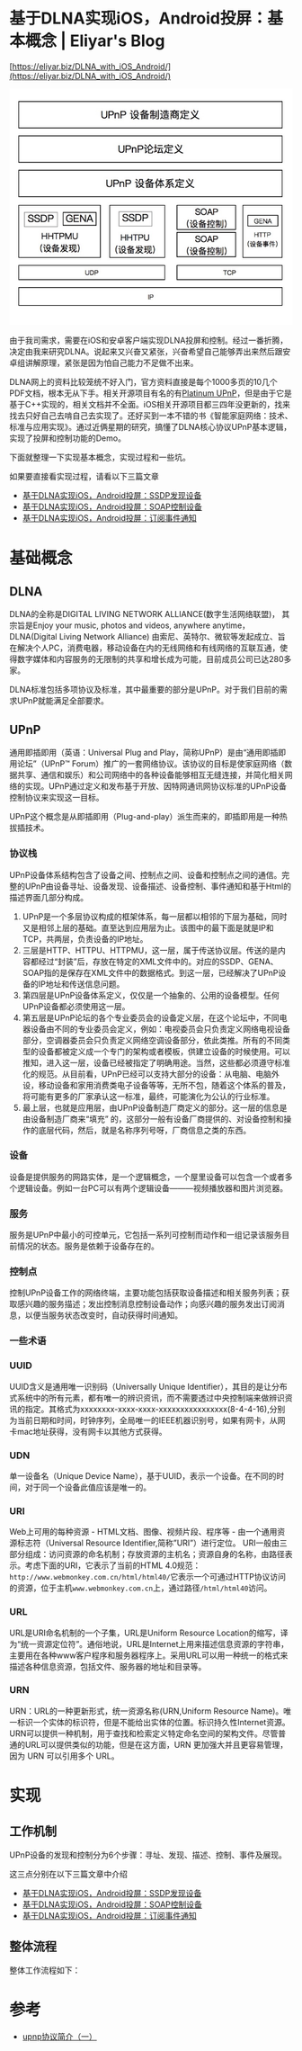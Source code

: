 # 基于DLNA实现iOS，Android投屏：基本概念 | Eliyar's Blog

[https://eliyar.biz/DLNA_with_iOS_Android/](https://eliyar.biz/DLNA_with_iOS_Android/)

![UPnP1.jpg](%E5%9F%BA%E4%BA%8EDLNA%E5%AE%9E%E7%8E%B0iOS%EF%BC%8CAndroid%E6%8A%95%E5%B1%8F%EF%BC%9A%E5%9F%BA%E6%9C%AC%E6%A6%82%E5%BF%B5%20Eliyar's%20Blog%209da9f36de23e429b86254ef5e72d48c2/UPnP1.jpg)

由于我司需求，需要在iOS和安卓客户端实现DLNA投屏和控制。经过一番折腾，决定由我来研究DLNA。说起来又兴奋又紧张，兴奋希望自己能够弄出来然后跟安卓组讲解原理，紧张是因为怕自己能力不足做不出来。

DLNA网上的资料比较笼统不好入门，官方资料直接是每个1000多页的10几个PDF文档，根本无从下手。相关开源项目有名的有[Platinum UPnP](http://www.plutinosoft.com/platinum/)，但是由于它是基于C++实现的，相关文档并不全面。iOS相关开源项目都三四年没更新的，找来找去只好自己去啃自己去实现了。还好买到一本不错的书《智能家庭网络：技术、标准与应用实现》。通过近俩星期的研究，搞懂了DLNA核心协议UPnP基本逻辑，实现了投屏和控制功能的Demo。

下面就整理一下实现基本概念，实现过程和一些坑。

如果要直接看实现过程，请看以下三篇文章

- [基于DLNA实现iOS，Android投屏：SSDP发现设备](https://eliyar.biz/DLNA_with_iOS_Android_Part_1_Find_Device_Using_SSDP/)
- [基于DLNA实现iOS，Android投屏：SOAP控制设备](https://eliyar.biz/DLNA_with_iOS_Android_Part_2_Control_Using_SOAP/)
- [基于DLNA实现iOS，Android投屏：订阅事件通知](https://eliyar.biz/DLNA_with_iOS_Android_Part_3_Subscribe_Event/)

# 基础概念

## DLNA

DLNA的全称是DIGITAL LIVING NETWORK ALLIANCE(数字生活网络联盟)， 其宗旨是Enjoy your music, photos and videos, anywhere anytime， DLNA(Digital Living Network Alliance) 由索尼、英特尔、微软等发起成立、旨在解决个人PC，消费电器，移动设备在内的无线网络和有线网络的互联互通，使得数字媒体和内容服务的无限制的共享和增长成为可能，目前成员公司已达280多家。

DLNA标准包括多项协议及标准，其中最重要的部分是UPnP。对于我们目前的需求UPnP就能满足全部要求。

## UPnP

通用即插即用（英语：Universal Plug and Play，简称UPnP）是由“通用即插即用论坛”（UPnP™ Forum）推广的一套网络协议。该协议的目标是使家庭网络（数据共享、通信和娱乐）和公司网络中的各种设备能够相互无缝连接，并简化相关网络的实现。UPnP通过定义和发布基于开放、因特网通讯网协议标准的UPnP设备控制协议来实现这一目标。

UPnP这个概念是从即插即用（Plug-and-play）派生而来的，即插即用是一种热拔插技术。

### 协议栈

UPnP设备体系结构包含了设备之间、控制点之间、设备和控制点之间的通信。完整的UPnP由设备寻址、设备发现、设备描述、设备控制、事件通知和基于Html的描述界面几部分构成。

1. UPnP是一个多层协议构成的框架体系，每一层都以相邻的下层为基础，同时又是相邻上层的基础。直至达到应用层为止。该图中的最下面是就是IP和TCP，共两层，负责设备的IP地址。
2. 三层是HTTP、HTTPU、HTTPMU，这一层，属于传送协议层。传送的是内容都经过“封装”后，存放在特定的XML文件中的。对应的SSDP、GENA、SOAP指的是保存在XML文件中的数据格式。到这一层，已经解决了UPnP设备的IP地址和传送信息问题。
3. 第四层是UPnP设备体系定义，仅仅是一个抽象的、公用的设备模型。任何UPnP设备都必须使用这一层。
4. 第五层是UPnP论坛的各个专业委员会的设备定义层，在这个论坛中，不同电器设备由不同的专业委员会定义，例如：电视委员会只负责定义网络电视设备部分，空调器委员会只负责定义网络空调设备部分，依此类推。所有的不同类型的设备都被定义成一个专门的架构或者模板，供建立设备的时候使用。可以推知，进入这一层，设备已经被指定了明确用途。当然，这些都必须遵守标准化的规范。从目前看，UPnP已经可以支持大部分的设备：从电脑、电脑外设，移动设备和家用消费类电子设备等等，无所不包，随着这个体系的普及，将可能有更多的厂家承认这一标准，最终，可能演化为公认的行业标准。
5. 最上层，也就是应用层，由UPnP设备制造厂商定义的部分。这一层的信息是由设备制造厂商来“填充” 的，这部分一般有设备厂商提供的、对设备控制和操作的底层代码，然后，就是名称序列号呀，厂商信息之类的东西。

### 设备

设备是提供服务的网路实体，是一个逻辑概念，一个屋里设备可以包含一个或者多个逻辑设备。例如一台PC可以有两个逻辑设备———视频播放器和图片浏览器。

### 服务

服务是UPnP中最小的可控单元，它包括一系列可控制而动作和一组记录该服务目前情况的状态。服务是依赖于设备存在的。

### 控制点

控制UPnP设备工作的网络终端，主要功能包括获取设备描述和相关服务列表；获取感兴趣的服务描述；发出控制消息控制设备动作；向感兴趣的服务发出订阅消息，以便当服务状态改变时，自动获得时间通知。

### 一些术语

### UUID

UUID含义是通用唯一识别码（Universally Unique Identifier），其目的是让分布式系统中的所有元素，都有唯一的辨识资讯，而不需要透过中央控制端来做辨识资讯的指定。其格式为xxxxxxxx-xxxx-xxxx-xxxxxxxxxxxxxxxx(8-4-4-16),分别为当前日期和时间，时钟序列，全局唯一的IEEE机器识别号，如果有网卡，从网卡mac地址获得，没有网卡以其他方式获得。

### UDN

单一设备名（Unique Device Name），基于UUID，表示一个设备。在不同的时间，对于同一个设备此值应该是唯一的。

### URI

Web上可用的每种资源 - HTML文档、图像、视频片段、程序等 - 由一个通用资源标志符（Universal Resource Identifier,简称”URI”）进行定位。 URI一般由三部分组成：访问资源的命名机制；存放资源的主机名；资源自身的名称，由路径表示。考虑下面的URI，它表示了当前的HTML 4.0规范：`http://www.webmonkey.com.cn/html/html40/`它表示一个可通过HTTP协议访问的资源，位于主机`www.webmonkey.com.cn`上，通过路径`/html/html40`访问。

### URL

URL是URI命名机制的一个子集，URL是Uniform Resource Location的缩写，译为“统一资源定位符”。通俗地说，URL是Internet上用来描述信息资源的字符串，主要用在各种www客户程序和服务器程序上。采用URL可以用一种统一的格式来描述各种信息资源，包括文件、服务器的地址和目录等。

### URN

URN：URL的一种更新形式，统一资源名称(URN,Uniform Resource Name)。唯一标识一个实体的标识符，但是不能给出实体的位置。标识持久性Internet资源。URN可以提供一种机制，用于查找和检索定义特定命名空间的架构文件。尽管普通的URL可以提供类似的功能，但是在这方面，URN 更加强大并且更容易管理，因为 URN 可以引用多个 URL。

# 实现

## 工作机制

UPnP设备的发现和控制分为6个步骤：寻址、发现、描述、控制、事件及展现。

这三点分别在以下三篇文章中介绍

- [基于DLNA实现iOS，Android投屏：SSDP发现设备](https://eliyar.biz/DLNA_with_iOS_Android_Part_1_Find_Device_Using_SSDP/)
- [基于DLNA实现iOS，Android投屏：SOAP控制设备](https://eliyar.biz/DLNA_with_iOS_Android_Part_2_Control_Using_SOAP/)
- [基于DLNA实现iOS，Android投屏：订阅事件通知](https://eliyar.biz/DLNA_with_iOS_Android_Part_3_Subscribe_Event/)

## 整体流程

整体工作流程如下：

# 参考

- [upnp协议简介（一）](http://blog.csdn.net/braddoris/article/details/41646789)